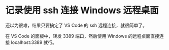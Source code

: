 # 记录使用 ssh 连接 Windows 远程桌面

还以为很难，结果只要搞定了 VS Code 的 ssh 远程连接，就很简单了。

在 VS Code 的面板中，转发 3389 端口，然后使用 Windows 的远程桌面直接连接 localhost:3389 就行。